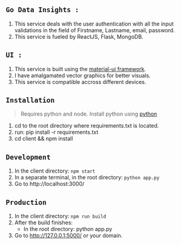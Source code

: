 ## `Go Data Insights : `

1. This service deals with the user authentication with all the input validations in the field of Firstname, Lastname, email, password.
2. This service is fueled by ReactJS, Flask, MongoDB.

## `UI : `

1. This service is built using the [material-ui framework](https://material-ui.com/).
2. I have amalgamated vector graphics for better visuals.
3. This service is compatible accross different devices.

## `Installation`

> Requires python and node. Install python using [python](https://www.python.org/downloads/)

1. cd to the root directory where requirements.txt is located.
2. run: pip install -r requirements.txt
3. cd client && npm install

## `Development`

1. In the client directory: `npm start`
2. In a separate terminal, in the root directory: `python app.py`
3. Go to http://localhost:3000/

## `Production`

1. In the client directory: `npm run build`
2. After the build finishes:
   - In the root directory: python app.py
3. Go to http://127.0.0.1:5000/ or your domain.
